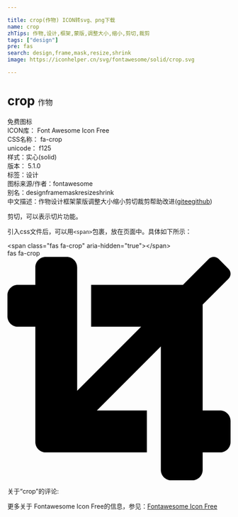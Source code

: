 ```yaml
---

title: crop(作物) ICON转svg、png下载
name: crop
zhTips: 作物,设计,框架,蒙版,调整大小,缩小,剪切,裁剪
tags: ["design"]
pre: fas
search: design,frame,mask,resize,shrink
image: https://iconhelper.cn/svg/fontawesome/solid/crop.svg

---
```


# crop  <small style="font-size: 60%;font-weight: 100">作物</small>


<div class="detail-page">
<p>
<span><span class="badge-success badge">免费图标</span> </span>
<br/>
<span>
ICON库：
<span class="badge-secondary badge">Font Awesome Icon Free</span> 
</span>
<br/>
<span>
CSS名称：
<span class="badge-secondary badge">fa-crop</span> 
</span>
<br/>
<span>
unicode：
<span class="badge-secondary badge">f125</span> 
<copy-btn content='f125' btn-title=""></copy-btn>
<copy-btn :content='String.fromCodePoint(parseInt("f125", 16))' btn-title="复制U"></copy-btn>
</span><br/><span>样式：<span class="badge-light badge">实心(solid)</span></span>
<br/>
<span>
版本：
<span class="badge-secondary badge">5.1.0</span> 
</span><br/><span>标签：<span class="badge-light badge"><router-link to="/tags/design.html">设计</router-link></span></span>
<br/>
<span>图标来源/作者：<span class="badge-light badge">fontawesome</span></span> 
<br/>
<span>别名：<span class="badge-light badge">design</span><span class="badge-light badge">frame</span><span class="badge-light badge">mask</span><span class="badge-light badge">resize</span><span class="badge-light badge">shrink</span></span><br/><span class="zh-detail">中文描述：<span class="badge-primary badge">作物</span><span class="badge-primary badge">设计</span><span class="badge-primary badge">框架</span><span class="badge-primary badge">蒙版</span><span class="badge-primary badge">调整大小</span><span class="badge-primary badge">缩小</span><span class="badge-primary badge">剪切</span><span class="badge-primary badge">裁剪</span><span class="help-link"><span>帮助改进</span>(<a href="https://gitee.com/liuwave/icon-helper/edit/master/json/fontawesome/solid/crop.json" target="_blank" rel="noopener noreferrer">gitee</a><a href="https://github.com/liuwave/icon-helper/edit/master/json/fontawesome/solid/crop.json" target="_blank" rel="noopener noreferrer">github</a></span>)</span><br/>
</p>
</div><div class="description description alert alert-light">剪切，可以表示切片功能。</div>
<div class="alert alert-dark">
  <i class="fas fa-crop fa-xs"></i>
  <i class="fas fa-crop fa-sm"></i>
  <i class="fas fa-crop fa-lg"></i>
  <i class="fas fa-crop fa-2x"></i>
  <i class="fas fa-crop fa-3x"></i>
  <i class="fas fa-crop fa-5x"></i>
  <i class="fas fa-crop fa-7x"></i>
</div>
<div>
  <p>引入css文件后，可以用<code>&lt;span&gt;</code>包裹，放在页面中。具体如下所示：    
  </p>
  <div class="alert alert-primary" style="font-size: 14px">
    &lt;span class="fas fa-crop" aria-hidden="true"&gt;&lt;/span&gt;
    <copy-btn content='<span class="fas fa-crop" aria-hidden="true"></span>'></copy-btn>
  </div>
  <div class="alert alert-secondary">
    <i class="fas fa-crop"
    style="font-size: 24px"
    aria-hidden="true"></i> fas fa-crop
    <copy-btn content="fas fa-crop" btn-title="复制图标名称"></copy-btn>
  </div>
</div>
<div id="svg" class="svg-wrap">
<svg xmlns="http://www.w3.org/2000/svg" viewBox="0 0 512 512"><path d="M488 352h-40V109.25l59.31-59.31c6.25-6.25 6.25-16.38 0-22.63L484.69 4.69c-6.25-6.25-16.38-6.25-22.63 0L402.75 64H192v96h114.75L160 306.75V24c0-13.26-10.75-24-24-24H88C74.75 0 64 10.74 64 24v40H24C10.75 64 0 74.74 0 88v48c0 13.25 10.75 24 24 24h40v264c0 13.25 10.75 24 24 24h232v-96H205.25L352 205.25V488c0 13.25 10.75 24 24 24h48c13.25 0 24-10.75 24-24v-40h40c13.25 0 24-10.75 24-24v-48c0-13.26-10.75-24-24-24z"/></svg>
</div>
<detail full-name='fa-crop'></detail>
<div>
<p>关于“crop”的评论:</p>
</div>
<Vssue title="关于“crop”的评论" ></Vssue>    
<div><p>更多关于  Fontawesome Icon Free的信息，参见：<a target="_blank" href="https://iconhelper.cn/fontawesome.html">Fontawesome Icon Free</a>
</p></div>
